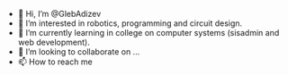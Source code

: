 - 👋 Hi, I’m @GlebAdizev
- 👀 I’m interested in robotics, programming and circuit design.
- 🌱 I’m currently learning in college on computer systems (sisadmin and web development).
- 💞️ I’m looking to collaborate on ...
- 📫 How to reach me 

<!---
GlebAdizev/GlebAdizev is a ✨ special ✨ repository because its `README.md` (this file) appears on your GitHub profile.
You can click the Preview link to take a look at your changes.
--->
